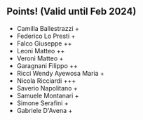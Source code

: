 ## Points! (Valid until Feb 2024)
* Camilla Ballestrazzi +
* Federico Lo Presti +
* Falco Giuseppe ++
* Leoni Matteo ++
* Veroni Matteo +
* Garagnani Filippo ++
* Ricci Wendy Ayewosa Maria +
* Nicola Ricciardi +++
* Saverio Napolitano +
* Samuele Montanari +
* Simone Serafini +
* Gabriele D'Avena +

